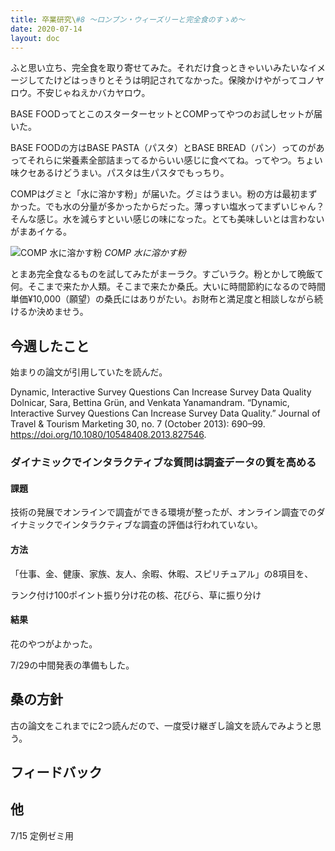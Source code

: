 ```yaml
---
title: 卒業研究\#8 〜ロンブン・ウィーズリーと完全食のすゝめ〜
date: 2020-07-14
layout: doc
---
```


ふと思い立ち、完全食を取り寄せてみた。それだけ食っときゃいいみたいなイメージしてたけどはっきりとそうは明記されてなかった。保険かけやがってコノヤロウ。不安じゃねえかバカヤロウ。

BASE FOODってとこのスターターセットとCOMPってやつのお試しセットが届いた。

BASE FOODの方はBASE PASTA（パスタ）とBASE BREAD（パン）ってのがあってそれらに栄養素全部詰まってるからいい感じに食べてね。ってやつ。ちょい味クセあるけどうまい。パスタは生パスタでもっちり。

COMPはグミと「水に溶かす粉」が届いた。グミはうまい。粉の方は最初まずかった。でも水の分量が多かったからだった。薄っすい塩水ってまずいじゃん？そんな感じ。水を減らすといい感じの味になった。とても美味しいとは言わないがまあイケる。

![COMP 水に溶かす粉](https://chankuwa.com/wp-content/uploads/2020/07/comp-1-150x150.jpg)
*COMP 水に溶かす粉*

とまあ完全食なるものを試してみたがまーラク。すごいラク。粉とかして晩飯て何。そこまで来たか人類。そこまで来たか桑氏。大いに時間節約になるので時間単価¥10,000（願望）の桑氏にはありがたい。お財布と満足度と相談しながら続けるか決めませう。

## 今週したこと

始まりの論文が引用していたを読んだ。

Dynamic, Interactive Survey Questions Can Increase Survey Data Quality
Dolnicar, Sara, Bettina Grün, and Venkata Yanamandram. “Dynamic, Interactive Survey Questions Can Increase Survey Data Quality.” Journal of Travel & Tourism Marketing 30, no. 7 (October 2013): 690–99. https://doi.org/10.1080/10548408.2013.827546.

### ダイナミックでインタラクティブな質問は調査データの質を高める

#### 課題

技術の発展でオンラインで調査ができる環境が整ったが、オンライン調査でのダイナミックでインタラクティブな調査の評価は行われていない。

#### 方法

「仕事、金、健康、家族、友人、余暇、休暇、スピリチュアル」の8項目を、

ランク付け100ポイント振り分け花の核、花びら、草に振り分け

#### 結果

花のやつがよかった。

7/29の中間発表の準備もした。

## 桑の方針

古の論文をこれまでに2つ読んだので、一度受け継ぎし論文を読んでみようと思う。

## フィードバック

## 他

7/15 定例ゼミ用
